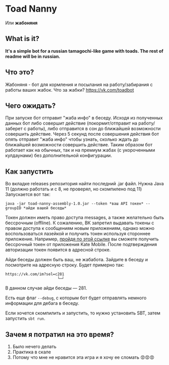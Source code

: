 # Toad Nanny

Или **жабоняня**

## What is it?

**It's a simple bot for a russian tamagochi-like game with toads. The rest of readme will be in russian.**

## Что это?

Жабоняня - бот для кормления и посылания на работу/забирания с работы ваших жабок. Что за жабки? https://vk.com/toadbot

## Чего ожидать?

При запуске бот отправит "жаба инфо" в беседу. Исходя из полученных данных бот либо совершит действие (покормит/отправит на работу/заберет с работы), либо отправится в сон до ближайшей возможности совершить действие. Через 5 секунд после совершения действия бот опять отправит "жаба инфо" чтобы узнать, сколько ждать до ближайшей возможности совершить действие. Таким образом бот работает как на обычных, так и на премиум жабах (с укороченными кулдаунами) без дополнительной конфигурации.

## Как запустить

Во вкладке releases репозитория найти последний .jar файл. Нужна Java 11 (должно работать и с 8, не проверял, но скомпилено под 11)
Запускается вот так:

```shell
java -jar toad-nanny-assembly-1.0.jar --token *ваш API токен* --groupID *айди вашей беседы*
```

Токен должен иметь право доступа messages, а также желательно быть бессрочным (offline). К сожалению, ВК запретил выдавать токены с правом доступа к сообщениям новым приложениям, однако можно воспользоваться лазейкой и получить токен используя стороннее приложение. Например, [пройдя по этой ссылке](https://oauth.vk.com/authorize?client_id=2685278&display=page&redirect_uri=https://oauth.vk.com/blank.html&scope=messages,offline&response_type=token&v=5.52) вы сможете получить бессрочный токен от приложения Kate Mobile. После подтверждения авторизации токен появится в адресной строке.

Айди беседы должен быть ваш, не жабабота. Зайдите в беседу и посмотрите на адресную строку. Будет примерно так:

```
https://vk.com/im?sel=c281
                       └─┘
```

В данном случае айди беседы — 281.

Есть еще флаг `--debug`, с которым бот будет отправлять немного информации для дебага в беседу.

Если хочется скомпилить и запустить, то нужно установить SBT, затем запустить `sbt run`.

## Зачем я потратил на это время?

1. Было нечего делать
2. Практика в скале
3. Потому что мне не нравится эта игра и я хочу ее сломать 😡😡😡

